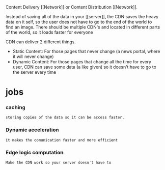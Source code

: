 Content Delivery [[Network]] or Content Distribution [[Network]].

Instead of saving all of the data in your [[server]], the CDN saves the heavy data on it self, so the user does not have to go to the end of the world to find an image. There should be multiple CDN's and located in different parts of the world, so it loads faster for everyone

CDN can deliver 2 different things.

- Static Content:
	For those pages that never change (a news portal, where it will never change)
- Dynamic Content:
	For those pages that change all the time for every user, CDN can save some data (a like given) so it doesn't have to go to the server every time
# jobs
### caching 
	storing copies of the data so it can be access faster, 
### Dynamic acceleration
	it makes the comunication faster and more efficient 
### Edge logic computation
	Make the CDN work so your server doesn't have to
